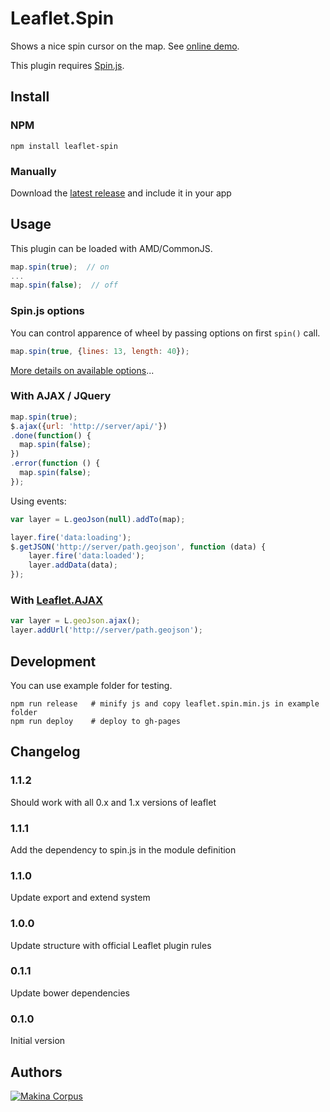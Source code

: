 Leaflet.Spin
============

Shows a nice spin cursor on the map. See [online demo](http://makinacorpus.github.io/Leaflet.Spin/).

This plugin requires [Spin.js](http://fgnass.github.com/spin.js/).



Install
-----

### NPM

```
npm install leaflet-spin
```

### Manually

Download the [latest release](https://github.com/makinacorpus/Leaflet.Spin/releases/tag/1.1.2) and include it in your app


Usage
-----

This plugin can be loaded with AMD/CommonJS.

```javascript
map.spin(true);  // on
...
map.spin(false);  // off
```

### Spin.js options

You can control apparence of wheel by passing options on first ``spin()`` call.

```javascript
map.spin(true, {lines: 13, length: 40});
```

[More details on available options](http://fgnass.github.io/spin.js/)...


### With AJAX / JQuery

```javascript
map.spin(true);
$.ajax({url: 'http://server/api/'})
.done(function() {
  map.spin(false);
})
.error(function () {
  map.spin(false);
});
```


Using events:

```javascript
var layer = L.geoJson(null).addTo(map);

layer.fire('data:loading');
$.getJSON('http://server/path.geojson', function (data) {
    layer.fire('data:loaded');
    layer.addData(data);
});
```

### With [Leaflet.AJAX](https://github.com/calvinmetcalf/leaflet-ajax/)

```javascript
var layer = L.geoJson.ajax();
layer.addUrl('http://server/path.geojson');
```

Development
-----

You can use example folder for testing.

```
npm run release   # minify js and copy leaflet.spin.min.js in example folder
npm run deploy    # deploy to gh-pages
```


Changelog
-----

### 1.1.2
Should work with all 0.x and 1.x versions of leaflet

### 1.1.1
Add the dependency to spin.js in the module definition

### 1.1.0
Update export and extend system

### 1.0.0
Update structure with official Leaflet plugin rules

### 0.1.1
Update bower dependencies

### 0.1.0
Initial version



Authors
-------

[![Makina Corpus](http://depot.makina-corpus.org/public/logo.gif)](http://makinacorpus.com)
